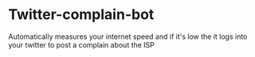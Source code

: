 # Twitter-complain-bot
Automatically measures your internet speed and if it's low the it logs into your twitter to post a complain about the ISP
